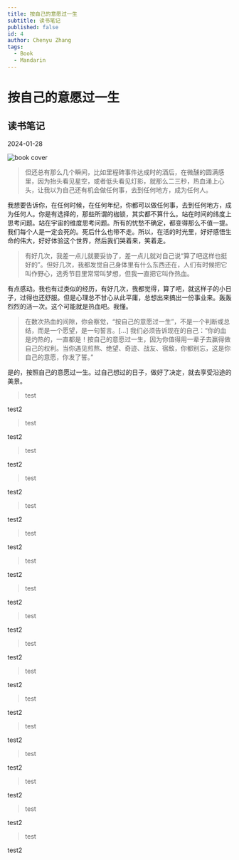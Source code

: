 ```yaml
---
title: 按自己的意愿过一生
subtitle: 读书笔记
published: false
id: 4
author: Chenyu Zhang
tags:
  - Book
  - Mandarin
---
```


# 按自己的意愿过一生

## 读书笔记

2024-01-28

![book cover](https://chenyuzhang-com-assets.s3.amazonaws.com/%E6%8C%89%E8%87%AA%E5%B7%B1%E7%9A%84%E6%84%8F%E6%84%BF%E8%BF%87%E4%B8%80%E7%94%9F.jpeg "book cover")

> 但还总有那么几个瞬间，比如里程碑事件达成时的酒后，在微醺的圆满感里，因为抬头看见星空，或者低头看见灯影，就那么二三秒，热血涌上心头，让我以为自己还有机会做任何事，去到任何地方，成为任何人。

我想要告诉你，在任何时候，在任何年纪，你都可以做任何事，去到任何地方，成为任何人。你是有选择的，那些所谓的枷锁，其实都不算什么。站在时间的纬度上思考问题。站在宇宙的维度思考问题。所有的忧愁不确定，都变得那么不值一提。我们每个人是一定会死的。死后什么也带不走。所以，在活的时光里，好好感悟生命的伟大，好好体验这个世界，然后我们哭着来，笑着走。

> 有好几次，我差一点儿就要妥协了，差一点儿就对自己说“算了吧这样也挺好的”。但好几次，我都发觉自己身体里有什么东西还在，人们有时候把它叫作野心，选秀节目里常常叫梦想，但我一直把它叫作热血。

有点感动。我也有过类似的经历，有好几次，我都觉得，算了吧，就这样子的小日子，过得也还舒服。但是心理总不甘心从此平庸，总想出来搞出一份事业来。轰轰烈烈的活一次。这个可能就是热血吧。我懂。

> 在数次热血的间隙，你会察觉，“按自己的意愿过一生”，不是一个判断或总结，而是一个愿望，是一句誓言。[...] 我们必须告诉现在的自己：“你的血是灼热的，一直都是！按自己的意愿过一生，因为你值得用一辈子去赢得做自己的权利。当你遇见煎熬、绝望、奇迹、战友、宿敌，你都别忘，这是你自己的意愿，你发了誓。”

是的，按照自己的意愿过一生。过自己想过的日子，做好了决定，就去享受沿途的美景。

> test

test2

> test

test2

> test

test2

> test

test2

> test

test2

> test

test2

> test

test2

> test

test2

> test

test2

> test

test2

> test

test2

> test

test2

> test

test2

> test

test2

> test

test2

> test

test2

> test

test2
